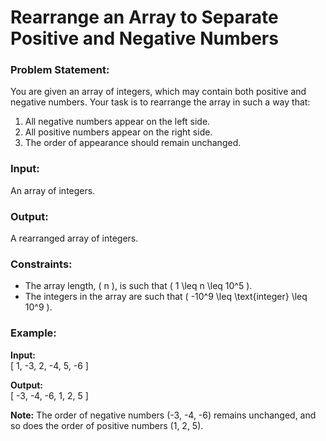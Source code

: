 # Rearrange an Array to Separate Positive and Negative Numbers

### Problem Statement:

You are given an array of integers, which may contain both positive and negative numbers. Your task is to rearrange the array in such a way that:

1. All negative numbers appear on the left side.
2. All positive numbers appear on the right side.
3. The order of appearance should remain unchanged.

### Input:
An array of integers.

### Output:
A rearranged array of integers.

### Constraints:

- The array length, \( n \), is such that \( 1 \leq n \leq 10^5 \).
- The integers in the array are such that \( -10^9 \leq \text{integer} \leq 10^9 \).

### Example:

**Input:**  
\[ 1, -3, 2, -4, 5, -6 \]

**Output:**  
\[ -3, -4, -6, 1, 2, 5 \]

**Note:** 
The order of negative numbers (-3, -4, -6) remains unchanged, and so does the order of positive numbers (1, 2, 5).
